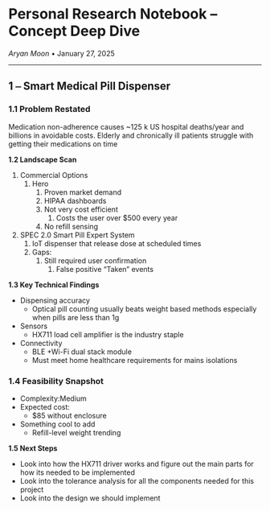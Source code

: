 # **Personal Research Notebook – Concept Deep Dive**

*Aryan Moon* • January 27, 2025

---

## **1 ⎯ Smart Medical Pill Dispenser**

### **1.1 Problem Restated**

Medication non-adherence causes \~125 k US hospital deaths/year and billions in avoidable costs. Elderly and chronically ill patients struggle with getting their medications on time

**1.2 Landscape Scan**

1. Commercial Options  
   1. Hero  
      1. Proven market demand  
      2. HIPAA dashboards  
      3. Not very cost efficient  
         1. Costs the user over $500 every year  
      4. No refill sensing  
2. SPEC 2.0 Smart Pill Expert System  
   1. IoT dispenser that release dose at scheduled times  
   2. Gaps:  
      1. Still required user confirmation  
         1. False positive “Taken” events

**1.3 Key Technical Findings**

- Dispensing accuracy  
  - Optical pill counting usually beats weight based methods especially when pills are less than 1g  
- Sensors  
  - HX711 load cell amplifier is the industry staple  
- Connectivity  
  - BLE \+Wi-Fi dual stack module  
  - Must meet home healthcare requirements for mains isolations

### **1.4 Feasibility Snapshot**

- Complexity:Medium  
- Expected cost:  
  - $85 without enclosure  
- Something cool to add  
  - Refill-level weight trending

**1.5 Next Steps**

- Look into how the HX711 driver works and figure out the main parts for how its needed to be implemented  
- Look into the tolerance analysis for all the components needed for this project  
- Look into the design we should implement

